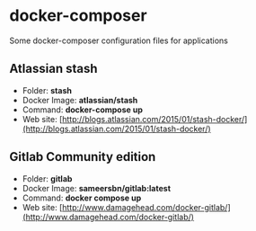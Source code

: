 # docker-composer
Some docker-composer configuration files for applications


## Atlassian stash
- Folder: **stash**
- Docker Image: **atlassian/stash**
- Command: **docker-compose up**  
- Web site: [http://blogs.atlassian.com/2015/01/stash-docker/](http://blogs.atlassian.com/2015/01/stash-docker/)

## Gitlab Community edition
- Folder: **gitlab**
- Docker Image: **sameersbn/gitlab:latest**
- Command: **docker compose up**
- Web site: [http://www.damagehead.com/docker-gitlab/](http://www.damagehead.com/docker-gitlab/)

